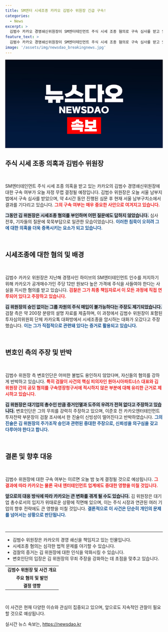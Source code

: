 ```yaml
---
title: SM엔터 시세조종 카카오 김범수 위원장 긴급 구속!
categories:
  - News
excerpt: >
  김범수 카카오 경영쇄신위원장이 SM엔터테인먼트 주식 시세 조종 혐의로 구속 심사를 받고 있습니다. 검찰은 그의 승인이 없이는 주식 매입이 불가능했다고 주장하며, 심사 결과는 자정 무렵 발표될 예정입니다.
feature_text: >
  김범수 카카오 경영쇄신위원장이 SM엔터테인먼트 주식 시세 조종 혐의로 구속 심사를 받고 있습니다. 검찰은 그의 승인이 없이는 주식 매입이 불가능했다고 주장하며, 심사 결과는 자정 무렵 발표될 예정입니다.
image: '/assets/img/newsdao_breakingnews.jpg'
---
```


<p><img src="/assets/img/newsdao_breakingnews.jpg" alt="implanttips 속보" /></p>

<h2 data-ke-size="size26">주식 시세 조종 의혹과 김범수 위원장</h2>

<p data-ke-size="size16">&nbsp;</p>

<p>SM엔터테인먼트 주식 시세 조종 의혹을 받고 있는 카카오의 김범수 경영쇄신위원장에 대한 구속 여부가 오늘 자정 무렵 결정될 예정입니다. 김범수 위원장은 오늘 서울 남부지법에서 구속 심사를 받았으며, 약 4시간 동안 진행된 심문 후 현재 서울 남부구치소에서 결과를 기다리고 있습니다. <b><span style="color: #ee2323;">그의 구속 여부는 매우 중요한 사안으로 여겨지고 있습니다.</span></b> </p>

<p><b><span style="background-color: #21538527;">그동안 김 위원장은 시세조종 혐의를 부인하며 어떤 질문에도 답하지 않았습니다.</span></b> 심사 전후, 기자들의 질문에 묵묵부답으로 일관한 모습이었습니다. <b><span style="color: #1a5490;">이러한 침묵이 오히려 그에 대한 의혹을 더욱 증폭시키는 요소가 되고 있습니다.</span></b> </p>

<p data-ke-size="size16">&nbsp;</p>

<h2 data-ke-size="size26">시세조종에 대한 혐의 및 배경</h2>

<p data-ke-size="size16">&nbsp;</p>

<p>김범수 카카오 위원장은 지난해 경쟁사인 하이브의 SM엔터테인먼트 인수를 저지하기 위해 카카오가 공개매수가인 주당 12만 원보다 높은 가격에 주식을 사들여야 한다는 사실을 지시한 혐의를 받고 있습니다. <b><span style="color: #ee2323;">검찰은 그가 최종 책임자로서 이 모든 과정에 직접 연루되어 있다고 주장하고 있습니다.</span></b></p>

<p><b><span style="background-color: #21538527;">김 위원장의 승인 없이는 그룹 차원의 주식 매입이 불가능하다는 주장도 제기되었습니다.</span></b> 검찰 측은 약 200장 분량의 설명 자료를 제출하며, 이 과정에서 김범수 위원장이 포함된 투자심의위원회 단체 카카오톡 대화방에서 시세조종을 암시하는 대화가 오갔다고 주장했습니다. <b><span style="color: #1a5490;">이는 그가 직접적으로 관련돼 있다는 증거로 활용되고 있습니다.</span></b> </p>

<p data-ke-size="size16">&nbsp;</p>

<h2 data-ke-size="size26">변호인 측의 주장 및 반박</h2>

<p data-ke-size="size16">&nbsp;</p>

<p>김범수 위원장 측 변호인단은 어떠한 불법도 용인하지 않았다며, 자신들의 혐의를 강하게 반박하고 있습니다. <b><span style="color: #ee2323;">특히 검찰이 사건의 핵심 피의자인 원아시아파트너스 대표와 김 위원장 간의 공모 혐의를 구속영장청구서에 적시하지 않은 부분에 대해 유리한 근거로 제시하고 있습니다.</span></b></p>

<p><b><span style="background-color: #21538527;">김 위원장은 대기업의 총수인 만큼 증거인멸과 도주의 우려가 전혀 없다고 주장하고 있습니다.</span></b> 변호인단은 그의 무죄를 강력히 주장하고 있으며, 이준호 전 카카오엔터테인먼트 투자전략 부문장이 검찰 조사에서 한 진술이 신빙성이 떨어진다고 반박하였습니다. <b><span style="color: #1a5490;">그의 진술은 김 위원장의 주가조작 승인과 관련된 중대한 주장으로, 신뢰성을 의구심을 갖고 다루어야 한다고 합니다.</span></b> </p>

<p data-ke-size="size16">&nbsp;</p>

<h2 data-ke-size="size26">결론 및 향후 대응</h2>

<p data-ke-size="size16">&nbsp;</p>

<p>김범수 위원장에 대한 구속 여부는 이르면 오늘 밤 늦게 결정될 것으로 예상됩니다. <b><span style="color: #ee2323;">그 결과에 따라 카카오는 물론 국내 엔터테인먼트 업계에도 중대한 영향을 미칠 것입니다.</span></b> </p>

<p><b><span style="background-color: #21538527;">앞으로의 대응 방식에 따라 카카오는 큰 변화를 겪게 될 수도 있습니다.</span></b> 김 위원장은 대기업 총수로서의 입지가 위태로운 상황에 직면해 있으며, 이는 주식 시장과 연관된 여러 기업의 향후 전략에도 큰 영향을 미칠 것입니다. <b><span style="color: #1a5490;">결론적으로 이 사건은 단순히 개인의 문제를 넘어서는 상황으로 판단됩니다.</span></b> </p>

<p data-ke-size="size16">&nbsp;</p>

<hr />

<ul>
   <li>김범수 위원장은 카카오의 경영 쇄신을 책임지고 있는 인물입니다.</li>
   <li>시세조종 혐의는 심각한 법적 문제를 야기할 수 있습니다.</li>
   <li>검찰의 증거는 김 위원장에 대한 인식을 악화시킬 수 있습니다.</li>
   <li>변호인단의 입장은 김 위원장의 무죄 주장을 강화하는 데 초점을 맞추고 있습니다.</li>
</ul>

<table>
   <tr>
      <td style="text-align: center; height: 17px;"><b>김범수 위원장 및 사건 개요</b></td>
   </tr>
   <tr>
      <td style="text-align: center; height: 17px;"><b>주요 혐의 및 발언</b></td>
   </tr>
   <tr>
      <td style="text-align: center; height: 17px;"><b>결정 영향</b></td>
   </tr>
</table>

<p data-ke-size="size16">&nbsp;</p> 

<p>이 사건은 현재 다양한 이슈와 관심이 집중되고 있으며, 앞으로도 지속적인 관찰이 필요할 것으로 예상됩니다.</p>
실시간 뉴스 속보는, <a href="https://newsdao.kr" rel="dofollow">https://newsdao.kr</a>


